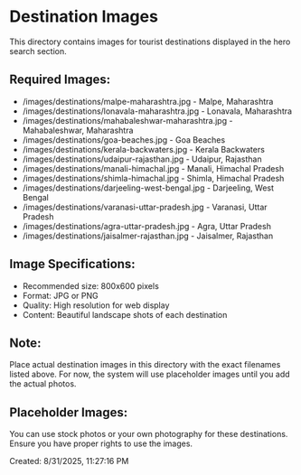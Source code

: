 # Destination Images

This directory contains images for tourist destinations displayed in the hero search section.

## Required Images:
- /images/destinations/malpe-maharashtra.jpg - Malpe, Maharashtra
- /images/destinations/lonavala-maharashtra.jpg - Lonavala, Maharashtra
- /images/destinations/mahabaleshwar-maharashtra.jpg - Mahabaleshwar, Maharashtra
- /images/destinations/goa-beaches.jpg - Goa Beaches
- /images/destinations/kerala-backwaters.jpg - Kerala Backwaters
- /images/destinations/udaipur-rajasthan.jpg - Udaipur, Rajasthan
- /images/destinations/manali-himachal.jpg - Manali, Himachal Pradesh
- /images/destinations/shimla-himachal.jpg - Shimla, Himachal Pradesh
- /images/destinations/darjeeling-west-bengal.jpg - Darjeeling, West Bengal
- /images/destinations/varanasi-uttar-pradesh.jpg - Varanasi, Uttar Pradesh
- /images/destinations/agra-uttar-pradesh.jpg - Agra, Uttar Pradesh
- /images/destinations/jaisalmer-rajasthan.jpg - Jaisalmer, Rajasthan

## Image Specifications:
- Recommended size: 800x600 pixels
- Format: JPG or PNG
- Quality: High resolution for web display
- Content: Beautiful landscape shots of each destination

## Note:
Place actual destination images in this directory with the exact filenames listed above.
For now, the system will use placeholder images until you add the actual photos.

## Placeholder Images:
You can use stock photos or your own photography for these destinations.
Ensure you have proper rights to use the images.

Created: 8/31/2025, 11:27:16 PM

